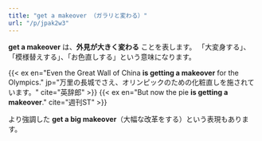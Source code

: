 ```yaml
---
title: "get a makeover （ガラリと変わる）"
url: "/p/jpak2w3"
---
```


**get a makeover** は、**外見が大きく変わる** ことを表します。
「大変身する」、「模様替えする」、「お色直しする」という意味になります。

{{< ex en="Even the Great Wall of China **is getting a makeover** for the Olympics." jp="万里の長城でさえ、オリンピックのための化粧直しを施されています。" cite="英辞郎" >}}
{{< ex en="But now the pie **is getting a makeover**." cite="週刊ST" >}}

より強調した **get a big makeover**（大幅な改革をする）という表現もあります。

